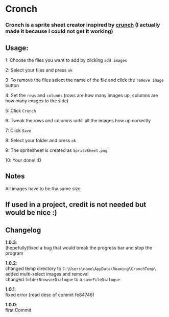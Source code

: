 # Cronch

### Cronch is a sprite sheet creator inspired by [crunch](https://github.com/ChevyRay/crunch) (I actually made it because I could not get it working)

## Usage:

1: Choose the files you want to add by clicking `add images`

2: Select your files and press `ok`

3: To remove the files select the name of the file and click the `remove image` button

4: Set the `rows` and `columns` (rows are how many images up, columns are how many images to the side)

5: Click `Cronch`

6: Tweak the rows and columns untill all the images how up correctly

7: Click `Save`

8: Select your folder and press `ok`

9: The spritesheet is created as `SpriteSheet.png`

10: Your done! :D

## Notes

All images have to be tha same size

## If used in a project, credit is not needed but would be nice :)

## Changelog

**1.0.3**:<br>
(hopefully)fixed a bug that would break the progress bar and stop the program

**1.0.2**: <br>
changed temp directory to `C:\Users\name\AppData\Roaming\CronchTemp\`<br>
added multi-select images and removal<br>
changed `folderBrowserDialogue` to a `saveFileDialogue`

**1.0.1**:<br>
fixed error (read desc of commit fe84746)

**1.0.0**:<br>
first Commit
